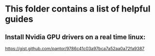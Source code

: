# This folder contains a list of helpful guides

## Install Nvidia GPU drivers on a real time linux:
https://gist.github.com/pantor/9786c41c03a97bca7a52aa0a72fa9387
